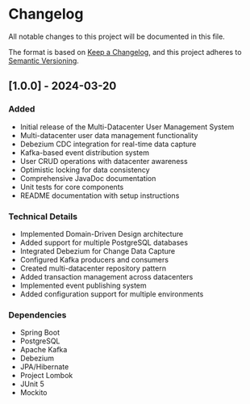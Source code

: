 # Changelog

All notable changes to this project will be documented in this file.

The format is based on [Keep a Changelog](https://keepachangelog.com/en/1.0.0/),
and this project adheres to [Semantic Versioning](https://semver.org/spec/v2.0.0.html).

## [1.0.0] - 2024-03-20

### Added
- Initial release of the Multi-Datacenter User Management System
- Multi-datacenter user data management functionality
- Debezium CDC integration for real-time data capture
- Kafka-based event distribution system
- User CRUD operations with datacenter awareness
- Optimistic locking for data consistency
- Comprehensive JavaDoc documentation
- Unit tests for core components
- README documentation with setup instructions

### Technical Details
- Implemented Domain-Driven Design architecture
- Added support for multiple PostgreSQL databases
- Integrated Debezium for Change Data Capture
- Configured Kafka producers and consumers
- Created multi-datacenter repository pattern
- Added transaction management across datacenters
- Implemented event publishing system
- Added configuration support for multiple environments

### Dependencies
- Spring Boot
- PostgreSQL
- Apache Kafka
- Debezium
- JPA/Hibernate
- Project Lombok
- JUnit 5
- Mockito 